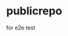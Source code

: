 # publicrepo
for e2e test












































































































































































































































































































































































































































































































































































































































































































































































































































































































































































































































































































































































































































































































































































































































































































































































































































































































































































































































































































































































































































































































































































































































































































































































































































































































































































































































































































































































































































































































































































































































































































































































































































































































































































































































































































































































































































































